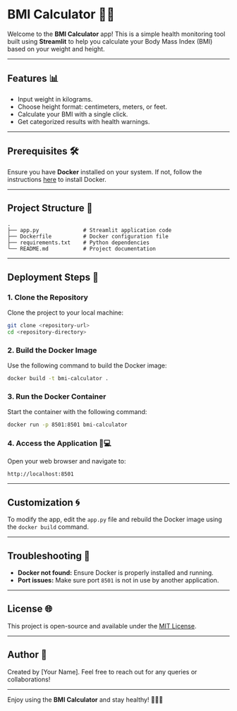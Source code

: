 # BMI Calculator 🏋️‍♂️

Welcome to the **BMI Calculator** app! This is a simple health monitoring tool built using **Streamlit** to help you calculate your Body Mass Index (BMI) based on your weight and height.

---

## Features 📊
- Input weight in kilograms.
- Choose height format: centimeters, meters, or feet.
- Calculate your BMI with a single click.
- Get categorized results with health warnings.

---

## Prerequisites 🛠️
Ensure you have **Docker** installed on your system. If not, follow the instructions [here](https://docs.docker.com/get-docker/) to install Docker.

---

## Project Structure 📂
```
.
├── app.py              # Streamlit application code
├── Dockerfile          # Docker configuration file
├── requirements.txt    # Python dependencies
└── README.md           # Project documentation
```

---

## Deployment Steps 🚀

### 1. Clone the Repository
Clone the project to your local machine:

```bash
git clone <repository-url>
cd <repository-directory>
```

### 2. Build the Docker Image
Use the following command to build the Docker image:

```bash
docker build -t bmi-calculator .
```

### 3. Run the Docker Container
Start the container with the following command:

```bash
docker run -p 8501:8501 bmi-calculator
```

### 4. Access the Application 📲💻
Open your web browser and navigate to:

```
http://localhost:8501
```

---

## Customization 🌀
To modify the app, edit the `app.py` file and rebuild the Docker image using the `docker build` command.

---

## Troubleshooting 🚧
- **Docker not found:** Ensure Docker is properly installed and running.
- **Port issues:** Make sure port `8501` is not in use by another application.

---

## License 🌐
This project is open-source and available under the [MIT License](LICENSE).

---

## Author 👤
Created by [Your Name]. Feel free to reach out for any queries or collaborations!

---

Enjoy using the **BMI Calculator** and stay healthy! 🏋️‍♂️💪

